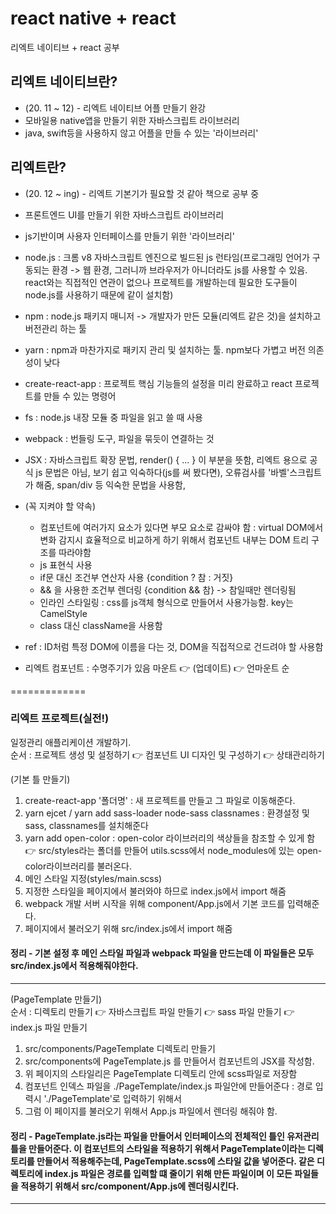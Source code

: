 # react native + react
리엑트 네이티브 + react 공부

## 리엑트 네이티브란?
- (20. 11 ~ 12) - 리엑트 네이티브 어플 만들기 완강
- 모바일용 native앱을 만들기 위한 자바스크립트 라이브러리
- java, swift등을 사용하지 않고 어플을 만들 수 있는 '라이브러리'

## 리엑트란?
- (20. 12 ~ ing) - 리엑트 기본기가 필요할 것 같아 책으로 공부 중
- 프론트엔드 UI를 만들기 위한 자바스크립트 라이브러리
- js기반이며 사용자 인터페이스를 만들기 위한 '라이브러리'
- node.js : 크롬 v8 자바스크립트 엔진으로 빌드된 js 런타임(프로그래밍 언어가 구동되는 환경 -> 웹 환경, 그러니까 브라우저가 아니더라도 js를 사용할 수 있음. react와는 직접적인 연관이 없으나 프로젝트를 개발하는데 필요한 도구들이 node.js를 사용하기 때문에 같이 설치함)
- npm : node.js 패키지 매니저 -> 개발자가 만든 모듈(리엑트 같은 것)을 설치하고 버전관리 하는 툴
- yarn : npm과 마찬가지로 패키지 관리 및 설치하는 툴. npm보다 가볍고 버전 의존성이 낮다
- create-react-app : 프로젝트 핵심 기능들의 설정을 미리 완료하고 react 프로젝트를 만들 수 있는 명령어
- fs : node.js 내장 모듈 중 파일을 읽고 쓸 때 사용
- webpack :  번들링 도구, 파일을 묶듯이 연결하는 것
- JSX : 자바스크립트 확장 문법, render() { ... } 이 부분을 뜻함, 리엑트 용으로 공식 js 문법은 아님, 보기 쉽고 익숙하다(js를 써 봤다면), 오류검사를 '바벨'스크립트가 해줌, span/div 등 익숙한 문법을 사용함,
- (꼭 지켜야 할 약속)
  * 컴포넌트에 여러가지 요소가 있다면 부모 요소로 감싸야 함 : virtual DOM에서 변화 감지시 효율적으로 비교하게 하기 위해서 컴포넌트 내부는 DOM 트리 구조를 따라야함
  * js 표현식 사용
  * if문 대신 조건부 연산자 사용 {condition ? 참 : 거짓}
  * && 을 사용한 조건부 렌더링 {condition && 참} -> 참일때만 렌더링됨
  * 인라인 스타일링 : css를 js객체 형식으로 만들어서 사용가능함. key는 CamelStyle
  * class 대신 className을 사용함
  
- ref : ID처럼 특정 DOM에 이름을 다는 것, DOM을 직접적으로 건드려야 할  사용함
- 리엑트 컴포넌트 : 수명주기가 있음 마운트 👉 (업데이트) 👉 언마운트 순

=============
### 리엑트 프로젝트(실전!)
일정관리 애플리케이션 개발하기.  
순서 : 프로젝트 생성 및 설정하기 👉 컴포넌트 UI 디자인 및 구성하기 👉 상태관리하기  
  
(기본 틀 만들기)
1. create-react-app '폴더명' : 새 프로젝트를 만들고 그 파일로 이동해준다.
2. yarn ejcet / yarn add sass-loader node-sass classnames : 환경설정 및 sass, classnames를 설치해준다
3. yarn add open-color : open-color 라이브러리의 색상들을 참조할 수 있게 함 👉  src/styles라는 폴더를 만들어 utils.scss에서 node_modules에 있는 open-color라이브러리를 불러온다.
4. 메인 스타일 지정(styles/main.scss)
5. 지정한 스타일을 페이지에서 불러와야 하므로 index.js에서 import 해줌
6. webpack 개발 서버 시작을 위해 component/App.js에서 기본 코드를 입력해준다.
7. 페이지에서 불러오기 위해 src/index.js에서 import 해줌    
#### 정리 - 기본 설정 후 메인 스타일 파일과 webpack 파일을 만드는데 이 파일들은 모두 src/index.js에서 적용해줘야한다.
-------------
(PageTemplate 만들기)  
순서 : 디렉토리 만들기 👉 자바스크립트 파일 만들기 👉 sass 파일 만들기 👉 index.js 파일 만들기
1. src/components/PageTemplate 디렉토리 만들기
2. src/components에 PageTemplate.js 를 만들어서 컴포넌트의 JSX를 작성함.
3. 위 페이지의 스타일리은 PageTemplate 디렉토리 안에 scss파일로 저장함
4. 컴포넌트 인덱스 파일을 ./PageTemplate/index.js 파일안에 만들어준다 : 경로 입력시 './PageTemplate'로 입력하기 위해서
5. 그럼 이 페이지를 불러오기 위해서 App.js 파일에서 렌더링 해줘야 함.  
#### 정리 - PageTemplate.js라는 파일을 만들어서 인터페이스의 전체적인 틀인 유저관리 틀을 만들어준다. 이 컴포넌트의 스타일을 적용하기 위해서 PageTemplate이라는 디렉토리를 만들어서 적용해주는데, PageTemplate.scss에 스타일 값을 넣어준다. 같은 디렉토리에 index.js 파일은 경로를 입력할 떄 줄이기 위해 만든 파일이며 이 모든 파일들을 적용하기 위해서 src/component/App.js에 렌더링시킨다.
-------------
